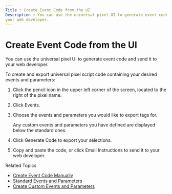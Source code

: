 ```yaml
---
Title : Create Event Code from the UI
Description : You can use the universal pixel UI to generate event code and send it to
your web developer.
---
```



# Create Event Code from the UI



You can use the universal pixel UI to generate event code and send it to
your web developer.

<div id="create-standard-event-code-from-the-ui__context_sww_yfb_rsb"
class="section section context">

To create and export universal pixel script code containing your desired
events and parameters:



<div id="create-standard-event-code-from-the-ui__steps_qc1_vgm_hmb"
>

1.  Click the pencil icon in the upper left corner
    of the screen, located to the right of the pixel name. 
2.  Click
    Events.
3.  Choose the events and parameters you would like
    to export tags for.
    

    Any custom events and parameters you have defined are displayed
    below the standard ones.

    
4.  Click Generate Code
    to export your selections.
5.  Copy and paste the code, or click
    Email Instructions to send it to
    your web developer.



<div id="create-standard-event-code-from-the-ui__postreq_szq_xhb_tsb"
>

Related Topics

- <a href="create-event-code-manually.html" class="xref"
  title="You can manually create event code based on a template and deploy it on your website.">Create
  Event Code Manually</a>
- <a href="standard-events-and-parameters.html" class="xref">Standard
  Events and Parameters</a>
- <a href="create-custom-events-and-parameters.html" class="xref"
  title="If you click the pencil icon next to a pixel on the Universal Pixels page, you can create custom events and parameters for the universal pixel using the UI and include them in your generated pixel code.">Create
  Custom Events and Parameters</a>






